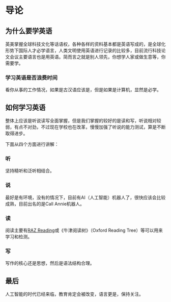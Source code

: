 # 导论

## 为什么要学英语

英美掌握全球科技文化等话语权，各种各样的资料基本都是英语写成的，是全球化形势下国际人才必学语言，人类文明使用英语进行记录的比较多，目前流行科技论文会议主要语言也是用英语。简而言之就是别人领先，你想学人家或做生意等，你需要学。

### 学习英语是否浪费时间

看你从事的工作情况，如果是古汉语应该是，但是如果是计算机，显然是必学。

## 如何学习英语

整体上应该是听说读写全面掌握，但是我们掌握的较好的是读和写，听说相对较弱，有点不对劲，不过现在学校也在改革，慢慢加强了听说的能力测试，算是不断取得进步。

下面从四个方面进行讲解：

### 听

坚持精听和泛听相结合。

### 说

最好是有环境，没有的情况下，目前有AI（人工智能）机器人了，很快应该会比较成熟，目前出名的是Call Annie机器人。

### 读

阅读主要有[RAZ Reading](https://literacy.learninga-z.com/)或《牛津阅读树》（Oxford Reading Tree）等可以用来学习和检测。

### 写

写作的核心还是思想，然后是语法结构合理。

## 最后

人工智能的时代已经来临，教育肯定会被改变，语言更是，保持关注。
